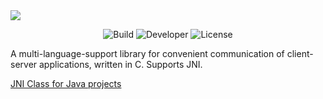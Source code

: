 <img src=https://i.postimg.cc/Bbx1vHXB/libsmsg-03-11-2024.png>
<p align="center">
   <img src="https://img.shields.io/badge/Integrated_to-Kilian-purple" alt="Build">
   <img src="https://img.shields.io/badge/Supports-JNI-blue" alt="Developer">
   <img src="https://img.shields.io/badge/License-MIT-magenta" alt="License">
</p>

A multi-language-support library for convenient communication of client-server applications, written in C. Supports JNI.

[JNI Class for Java projects](https://github.com/Doki-Doki-IT-Club/SuperMessage.java)
